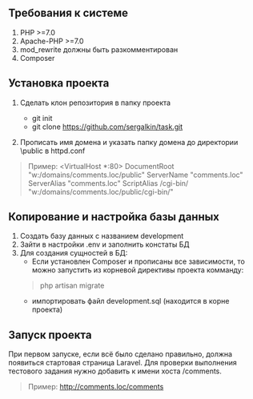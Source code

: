 ## Требования к системе

1. PHP >=7.0
2. Apache-PHP >=7.0
3. mod_rewrite должны быть разкомментирован
4. Composer

## Установка проекта

1. Сделать клон репозитория в папку проекта
    * git init
    * git clone https://github.com/sergalkin/task.git
    
2. Прописать имя домена и указать папку домена до директории \public в httpd.conf

>    Пример: 
>    <VirtualHost *:80>
>    DocumentRoot    "w:/domains/comments.loc/public"
>    ServerName      "comments.loc"
>    ServerAlias     "comments.loc" 
>    ScriptAlias     /cgi-bin/ "w:/domains/comments.loc/public/cgi-bin/"
>    </VirtualHost>
  

## Копирование и настройка базы данных

1. Создать базу данных с названием development
2. Зайти в настройки .env и заполнить констаты БД
3. Для создания сущностей в БД:
    * Если установлен Composer и прописаны все зависимости, то можно запустить из корневой директивы проекта комманду:
    > php artisan migrate
    * импортировать файл development.sql (находится в корне проекта)

## Запуск проекта

При первом запуске, если всё было сделано правильно, должна появиться стартовая страница Laravel.
Для проверки выполнения тестового задания нужно добавить к имени хоста /comments. 
> Пример: http://comments.loc/comments